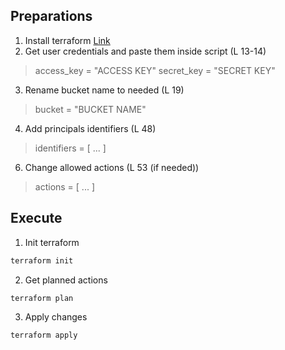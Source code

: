 ## Preparations

1. Install terraform [Link](https://developer.hashicorp.com/terraform/tutorials/aws-get-started/install-cli?in=terraform%2Faws-get-started)
2. Get user credentials and paste them inside script (L 13-14)
> access_key = "ACCESS KEY"
> secret_key = "SECRET KEY"
3. Rename bucket name to needed (L 19)
> bucket = "BUCKET NAME"
4. Add principals identifiers (L 48)
> identifiers  =  [ ... ]
6. Change allowed actions (L 53 (if needed))
> actions = [ ... ]

## Execute

1. Init terraform 
```sh
terraform init
```
2. Get planned actions
```sh 
terraform plan
```
3. Apply changes
```sh
terraform apply
```